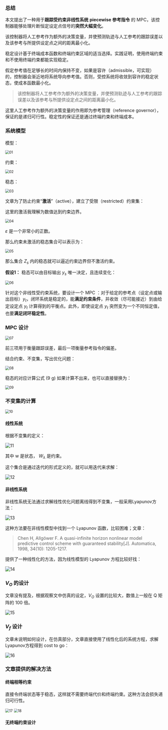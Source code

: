 ### 总结

本文提出了一种用于**跟踪受约束非线性系统** **piecewise 参考指令** 的 MPC，该控制器能够处理片断恒定设定点信号的**突然大幅变化**。

该控制器将人工参考作为额外的决策变量，并使预测轨迹与人工参考的跟踪误差以及该参考与所提供设定点之间的距离最小化。

稳定设计基于终端成本函数和终端约束区域的适当选择。实践证明，使用终端约束和不使用终端约束都能实现稳定。

假定参考值在足够长的时间内保持不变，如果是容许（admissible，可实现）的，控制器会渐近地将系统导向参考值。否则，受控系统将收敛到容许的稳定状态，使成本函数最小化。



> 该控制器将人工参考作为额外的决策变量，并使预测轨迹与人工参考的跟踪误差以及该参考与所提供设定点之间的距离最小化。

这里人工参考作为额外的决策变量的作用即为参考管理（reference governor），保证的是递归可行性。稳定性的保证还是通过终端约束和终端成本。



### 系统模型

模型：

<img src=".\img\01.png" alt="01" style="zoom:80%;" />

约束：

<img src=".\img\02.png" alt="02" style="zoom:80%;" />

稳态：

<img src=".\img\03.png" alt="03" style="zoom:80%;" />

文章为了防止约束“**激活**”（active），建立了受限（restricted）约束集：

这里的激活我理解为数值达到约束边界。

<img src="E:\Library\硕士实验室\MPC\Note\2024_5\img\04.png" alt="04" style="zoom:80%;" />

$\varepsilon$ 是一个非常小的正数。

那么约束未激活的稳态集合可以表示为：

<img src="E:\Library\硕士实验室\MPC\Note\2024_5\img\05.png" alt="05" style="zoom:80%;" />

那么集合 $Z_s$ 内的稳态就可以逼近约束边界但不激活约束。



**假设1：** 稳态可以由目标输出 $y_s$ 唯一决定，且连续变化：

<img src="E:\Library\硕士实验室\MPC\Note\2024_5\img\06.png" alt="06" style="zoom:80%;" />



针对这个非线性受约束系统，要设计一个 MPC ：对于给定的参考点（设定点或输出目标）$y_t$，闭环系统是稳定的，能**满足约束条件**，并收敛（尽可能接近）到由给定设定点 $y_t$ 计算得到的平衡点。此外，即使设定点 $y_t$ 突然变为一个不同恒定值，也要**满足闭环稳定性**。



### MPC 设计

<img src="E:\Library\硕士实验室\MPC\Note\2024_5\img\07.png" alt="07" style="zoom:80%;" />

前三项用于衡量跟踪误差，最后一项衡量参考指令的偏差。

结合约束、不变集，写出优化问题：

<img src="E:\Library\硕士实验室\MPC\Note\2024_5\img\08.png" alt="08" style="zoom:80%;" />

稳态的对应计算公式 (9 g) 如果计算不出来，也可以直接替换为：

<img src="E:\Library\硕士实验室\MPC\Note\2024_5\img\09.png" alt="09" style="zoom:80%;" /> 



### 不变集的计算

<img src="E:\Library\硕士实验室\MPC\Note\2024_5\img\10.png" alt="10" style="zoom:80%;" />



#### 线性系统

根据不变集的定义：

![11](.\img\11.png)

其中 w 是状态， $W_\lambda$ 是约束。

这个集合是通过迭代的形式定义的，就可以用迭代来求解：

![12](.\img\12.png)



#### 非线性系统

非线性系统无法通过求解线性优化问题离线得到不变集，一般采用Lyapunov方法：

![13](.\img\13.png)

这种方法要在非线性模型中找到一个 Lyapunov 函数，比较困难；文章：

> Chen H, Allgöwer F. A quasi-infinite horizon nonlinear model predictive control scheme with guaranteed stability[J]. Automatica, 1998, 34(10): 1205-1217.

提供了一种线性化的方法，因为线性模型的 Lyapunov 方程比较好找：

![14](E:\Library\硕士实验室\MPC\Note\2024_5\img\14.png)



### $V_O$ 的设计

文章没有提及，根据观察文中仿真的设定，$V_O$ 设置的比较大，数值上一般在 Q 矩阵的 100 倍。

![15](.\img\15.png)



### $V_f$ 设计

 文章未说明如何设计，在仿真部分，文章直接使用了线性化后的系统方程，求解Lyapunov方程得到 cost to go：

![16](.\img\16.png)

### 文章提供的解决方法

#### 终端相等约束

直接令终端状态等于稳态，这样就不需要终端代价和终端约束。这种方法会损失递归可行性。

<img src=".\img\17.png" alt="17" style="zoom:80%;" />

<img src=".\img\18.png" alt="18" style="zoom:80%;" />

#### 无终端约束设计

